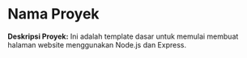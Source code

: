 # Nama Proyek

**Deskripsi Proyek:** Ini adalah template dasar untuk memulai membuat halaman website menggunakan Node.js dan Express.